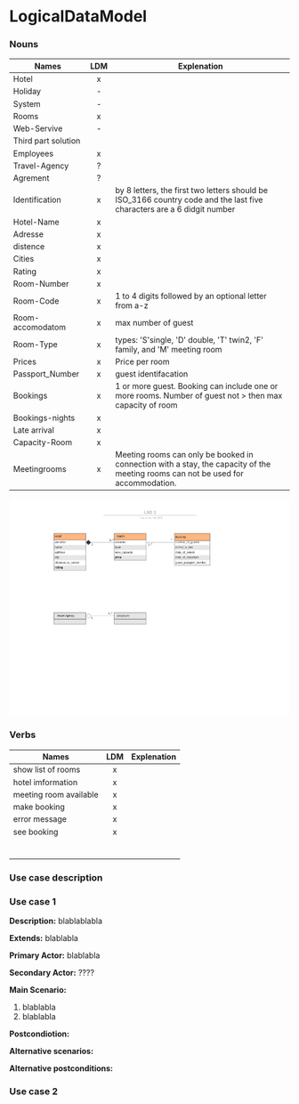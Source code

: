 # LogicalDataModel

### Nouns 
|Names |LDM   | Explenation |
|------|:----:|-------------|
|Hotel | x |             |
|Holiday|-||
|System|-||
|Rooms | x ||
|Web-Servive|-||
|Third part solution|||
|Employees| x ||
|Travel-Agency| ? ||
|Agrement| ? ||
|Identification| x  |by 8 letters, the first two letters should be ISO_3166 country code and the last five characters are a 6 didgit number|
|Hotel-Name| x ||
|Adresse| x |||
|distence| x ||
|Cities| x ||
|Rating| x ||
|Room-Number| x ||
|Room-Code| x | 1 to 4 digits followed by an optional letter from a-z|
|Room-accomodatom| x |max number of guest|
|Room-Type| x |types: 'S'single, 'D' double, 'T' twin2, 'F' family, and 'M' meeting room|
|Prices| x |Price per room|
|Passport_Number| x |guest identifacation|
|Bookings| x |1 or more guest. Booking can include one or more rooms. Number of guest not > then max capacity of room|
|Bookings-nights| x ||
|Late arrival| x ||
|Capacity-Room| x ||
|Meetingrooms| x |Meeting rooms can only be booked in connection with a stay, the capacity of the meeting rooms can not be used for accommodation.|

![](Model.png)

### Verbs

|Names    |LDM   | Explenation |
|---------|:----:|-------------|
|show list of rooms| x |
|hotel imformation| x |
|meeting room available| x |
|make booking| x |
|error message| x |
|see booking| x |
|||
|||
|||
|||
|||
|||
|||


### Use case description

### Use case 1

**Description:** blablablabla

**Extends:** blablabla

**Primary Actor:** blablabla

**Secondary Actor:**  ????

**Main Scenario:**
1. blablabla
2. blablabla

**Postcondiotion:**

**Alternative scenarios:**

**Alternative postconditions:**

### Use case 2

